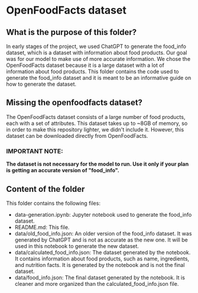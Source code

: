 # OpenFoodFacts dataset

## What is the purpose of this folder?
In early stages of the project, we used ChatGPT to generate the food_info dataset, which is a dataset with information about food products.
Our goal was for our model to make use of more accurate information. We chose the OpenFoodFacts dataset because it is a large dataset with a lot of information about food products. 
This folder contains the code used to generate the food_info dataset and it is meant to be an informative guide on how to generate the dataset.


## Missing the openfoodfacts dataset?

The OpenFoodFacts dataset consists of a large number of food products, each with a set of attributes. This dataset takes up to ~8GB of memory, so in order to make this repository lighter, we didn't include it. However, this dataset can be downloaded directly from OpenFoodFacts.

### IMPORTANT NOTE: 
**The dataset is not necessary for the model to run. Use it only if your plan is getting an accurate version of "food_info".**

## Content of the folder
This folder contains the following files:
- data-generation.ipynb: Jupyter notebook used to generate the food_info dataset.
- README.md: This file.
- data/old_food_info.json: An older version of the food_info dataset. It was generated by ChatGPT and is not as accurate as the new one. It will be used in this notebook to generate the new dataset.
- data/calculated_food_info.json: The dataset generated by the notebook. It contains information about food products, such as name, ingredients, and nutrition facts. It is generated by the notebook and is not the final dataset.
- data/food_info.json: The final dataset generated by the notebook. It is cleaner and more organized than the calculated_food_info.json file.